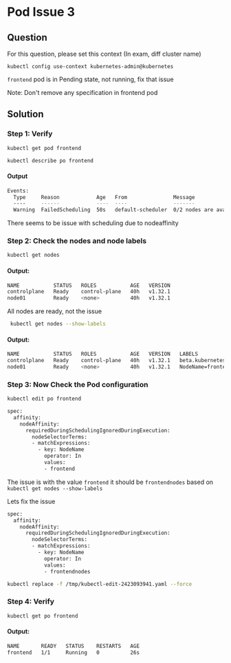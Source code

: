 # Pod Issue 3

## Question

For this question, please set this context (In exam, diff cluster name)

```kubectl config use-context kubernetes-admin@kubernetes```

```frontend``` pod is in Pending state, not running, fix that issue

Note: Don't remove any specification in frontend pod


## Solution

### Step 1: Verify

```bash
kubectl get pod frontend
```

```bash
kubectl describe po frontend 
```

#### Output
```bash
Events:
  Type     Reason            Age   From               Message
  ----     ------            ----  ----               -------
  Warning  FailedScheduling  50s   default-scheduler  0/2 nodes are available: 1 node(s) didn't match Pod's node affinity/selector, 1 node(s) had untolerated taint {node-role.kubernetes.io/control-plane: }. preemption: 0/2 nodes are available: 2 Preemption is not helpful for scheduling.
```

There seems to be issue with scheduling due to nodeaffinity


### Step 2: Check the nodes and node labels
```bash
kubectl get nodes
```

#### Output:
```bash
NAME           STATUS   ROLES           AGE   VERSION
controlplane   Ready    control-plane   40h   v1.32.1
node01         Ready    <none>          40h   v1.32.1
```

All nodes are ready, not the issue


```bash
 kubectl get nodes --show-labels
```

#### Output:
```bash
NAME           STATUS   ROLES           AGE   VERSION   LABELS
controlplane   Ready    control-plane   40h   v1.32.1   beta.kubernetes.io/arch=amd64,beta.kubernetes.io/os=linux,kubernetes.io/arch=amd64,kubernetes.io/hostname=controlplane,kubernetes.io/os=linux,node-role.kubernetes.io/control-plane=,node.kubernetes.io/exclude-from-external-load-balancers=
node01         Ready    <none>          40h   v1.32.1   NodeName=frontendnodes,beta.kubernetes.io/arch=amd64,beta.kubernetes.io/os=linux,kubernetes.io/arch=amd64,kubernetes.io/hostname=node01,kubernetes.io/os=linux
```

### Step 3: Now Check the Pod configuration

```bash
kubectl edit po frontend
```

```bash
spec:
  affinity:
    nodeAffinity:
      requiredDuringSchedulingIgnoredDuringExecution:
        nodeSelectorTerms:
        - matchExpressions:
          - key: NodeName
            operator: In
            values:
            - frontend
```

The issue is with the value ```frontend``` it should be ```frontendnodes``` based on ```kubectl get nodes --show-labels ```

Lets fix the issue

```bash
spec:
  affinity:
    nodeAffinity:
      requiredDuringSchedulingIgnoredDuringExecution:
        nodeSelectorTerms:
        - matchExpressions:
          - key: NodeName
            operator: In
            values:
            - frontendnodes
```


```bash
kubectl replace -f /tmp/kubectl-edit-2423093941.yaml --force
```

### Step 4: Verify

```bash
kubectl get po frontend
```

#### Output:
```bash
NAME       READY   STATUS    RESTARTS   AGE
frontend   1/1     Running   0          26s
```

